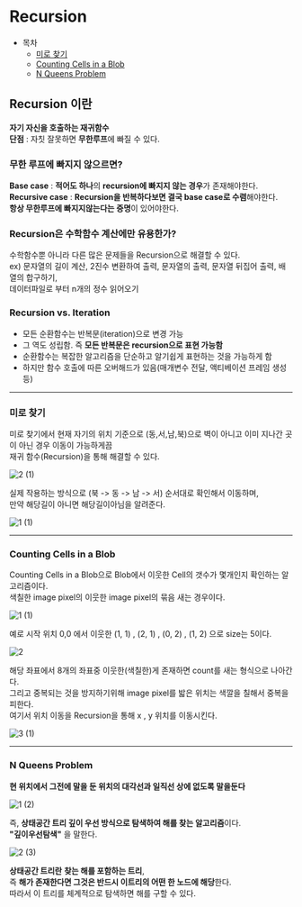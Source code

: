 # Recursion
* 목차
    * [미로 찾기](#미로-찾기)
    * [Counting Cells in a Blob](#counting-cells-in-a-blob)
    * [N Queens Problem](#n-queens-problem)
    

## Recursion 이란

**자기 자신을 호출하는 재귀함수**  
**단점** : 자칫 잘못하면 **무한루프**에 빠질 수 있다.   

### 무한 루프에 빠지지 않으르면?  

**Base case** : **적어도 하나**의 **recursion에 빠지지 않는 경우**가 존재해야한다.    
**Recursive case** : **Recursion을 반복하다보면 결국 base case로 수렴**해야한다.  
**항상 무한루프에 빠지지않는다는 증명**이 있어야한다.  


### Recursion은 수학함수 계산에만 유용한가?

수학함수뿐 아니라 다른 많은 문제들을 Recursion으로 해결할 수 있다.  
ex) 문자열의 길이 계산, 2진수 변환하여 출력, 문자열의 출력, 문자열 뒤집어 출력, 배열의 합구하기,       
데이터파일로 부터 n개의 정수 읽어오기


### Recursion vs. Iteration

* 모든 순환함수는 반복문(iteration)으로 변경 가능  
* 그 역도 성립함. 즉 **모든 반복문은 recursion으로 표현 가능함**  
* 순환함수는 복잡한 알고리즘을 단순하고 알기쉽게 표현하는 것을 가능하게 함  
* 하지만 함수 호출에 따른 오버해드가 있음(매개변수 전달, 액티베이션 프레임 생성 등)

---

### 미로 찾기

미로 찾기에서 현재 자기의 위치 기준으로 (동,서,남,북)으로 벽이 아니고 이미 지나간 곳이 아닌 경우 이동이 가능하게끔  
재귀 함수(Recursion)을 통해 해결할 수 있다.  

![2 (1)](https://github.com/Hasegos/Study_CS/assets/93961708/548396cc-3ef8-4a90-a082-1ff7022ac653)

실제 작용하는 방식으로 (북 -> 동 -> 남 -> 서) 순서대로 확인해서 이동하며,  
만약 해당길이 아니면 해당길이아님을 알려준다.  

![1 (1)](https://github.com/Hasegos/Study_CS/assets/93961708/0f470b43-9859-488b-bcfc-a2cbfed40c14)

---

### Counting Cells in a Blob

Counting Cells in a Blob으로 Blob에서 이웃한 Cell의 갯수가 몇개인지 확인하는 알고리즘이다.  
색칠한 image pixel의 이웃한 image pixel의 묶음 새는 경우이다.  
 
![1 (1)](https://github.com/Hasegos/Study_CS/assets/93961708/5d2b9ceb-d5d9-42d3-93c9-8f3d6b14523c)

예로 시작 위치 0,0 에서 이웃한 (1, 1) , (2, 1) , (0, 2) , (1, 2) 으로 size는 5이다.  

![2](https://github.com/Hasegos/Study_CS/assets/93961708/c78b850e-747d-4c29-8250-326e1b6ca721)

해당 좌표에서 8개의 좌표중 이웃한(색칠한)게 존재하면 count를 새는 형식으로 나아간다.  
그리고 중복되는 것을 방지하기위해 image pixel를 밟은 위치는 색깔을 칠해서 중복을 피한다.  
여기서 위치 이동을 Recursion을 통해 x , y 위치를 이동시킨다.  

![3 (1)](https://github.com/Hasegos/Study_CS/assets/93961708/4dc90a16-0065-4668-bb0b-7b00b5453662)

---

### N Queens Problem

**현 위치에서 그전에 말을 둔 위치의 대각선과 일직선 상에 없도록 말을둔다** 

![1 (2)](https://github.com/Hasegos/Study_CS/assets/93961708/f28c2e74-475b-4ce7-8926-4baf6df6c9e2)

즉, **상태공간 트리 깊이 우선 방식으로 탐색하여 해를 찾는 알고리즘**이다.  
**"깊이우선탐색"** 을 말한다.  

![2 (3)](https://github.com/Hasegos/Study_CS/assets/93961708/5efcdbba-257f-4746-8df3-675fbb91c7c5)

**상태공간 트리란** **찾는 해를 포함하는 트리**,  
즉 **해가 존재한다면 그것은 반드시 이트리의 어떤 한 노드에 해당**한다.  
따라서 이 트리를 체계적으로 탐색하면 해를 구할 수 있다.